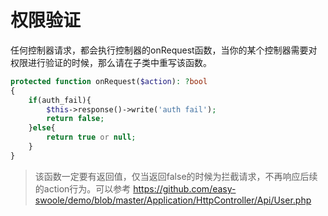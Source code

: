 # 权限验证
任何控制器请求，都会执行控制器的onRequest函数，当你的某个控制器需要对权限进行验证的时候，那么请在子类中重写该函数。
```php
protected function onRequest($action): ?bool
{
    if(auth_fail){
        $this->response()->write('auth fail');
        return false;
    }else{
        return true or null;
    }
}
```
> 该函数一定要有返回值，仅当返回false的时候为拦截请求，不再响应后续的action行为。可以参考
https://github.com/easy-swoole/demo/blob/master/Application/HttpController/Api/User.php
